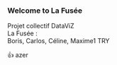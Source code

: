 ### Welcome to La Fusée 

Projet collectif DataViZ  
La Fusée :  
Boris, Carlos, Céline, Maxime1
TRY

👍
azer
